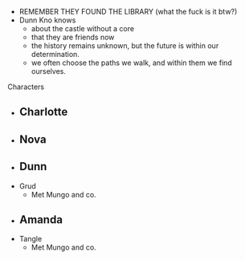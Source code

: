- REMEMBER THEY FOUND THE LIBRARY (what the fuck is it btw?)
- Dunn Kno knows 
	- about the castle without a core
	- that they are friends now
	- the history remains unknown, but the future is within our determination.
	- we often choose the paths we walk, and within them we find ourselves.

Characters
- Charlotte
	- 
- Nova
	- 
- Dunn
	- 
- Grud
	- Met Mungo and co.
- Amanda
	- 
- Tangle
	- Met Mungo and co.